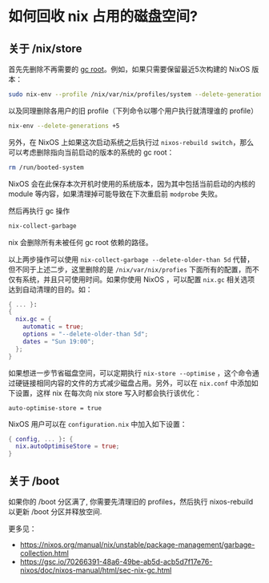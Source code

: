 如何回收 nix 占用的磁盘空间?
==================================


关于 /nix/store
---------------

首先先删除不再需要的 [gc root](https://nixos.org/manual/nix/stable/#ssec-gc-roots)。例如，如果只需要保留最近5次构建的 NixOS 版本：


```sh
sudo nix-env --profile /nix/var/nix/profiles/system --delete-generations +5
```

以及同理删除各用户的旧 profile（下列命令以哪个用户执行就清理谁的 profile）

```sh
nix-env --delete-generations +5
```

另外，在 NixOS 上如果这次启动系统之后执行过 `nixos-rebuild switch`，那么可以考虑删除指向当前启动的版本的系统的 gc root：

```sh
rm /run/booted-system
```

NixOS 会在此保存本次开机时使用的系统版本，因为其中包括当前启动的内核的 module 等内容，如果清理掉可能导致在下次重启前 `modprobe` 失败。

然后再执行 gc 操作

```sh
nix-collect-garbage
```

nix 会删除所有未被任何 gc root 依赖的路径。

以上两步操作可以使用 `nix-collect-garbage --delete-older-than 5d` 代替，但不同于上述二步，这里删除的是 `/nix/var/nix/profies` 下面所有的配置，而不仅有系统，并且只可使用时间。如果你使用 NixOS ，可以配置 `nix.gc` 相关选项达到自动清理的目的。如：

```nix
{ ... }:
{
  nix.gc = {
    automatic = true;
    options = "--delete-older-than 5d";
    dates = "Sun 19:00";
  };
}
```

如果想进一步节省磁盘空间，可以定期执行 `nix-store --optimise` ，这个命令通过硬链接相同内容的文件的方式减少磁盘占用。另外，可以在 `nix.conf` 中添加如下设置，这样 nix 在每次向 nix store 写入时都会执行该优化：
```
auto-optimise-store = true
```

NixOS 用户可以在 `configuration.nix` 中加入如下设置：
```nix
{ config, ... }: {
  nix.autoOptimiseStore = true;
}
```

关于 /boot
----------

如果你的 /boot 分区满了, 你需要先清理旧的 profiles，然后执行 nixos-rebuild 以更新 /boot 分区并释放空间.

更多见：

- https://nixos.org/manual/nix/unstable/package-management/garbage-collection.html
- https://gsc.io/70266391-48a6-49be-ab5d-acb5d7f17e76-nixos/doc/nixos-manual/html/sec-nix-gc.html
